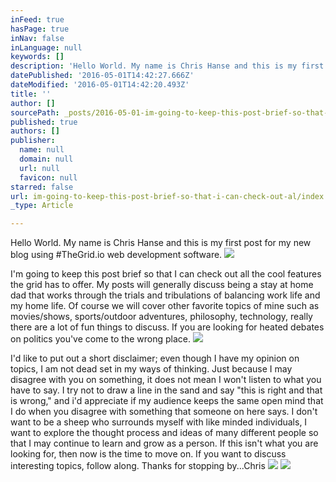 ```yaml
---
inFeed: true
hasPage: true
inNav: false
inLanguage: null
keywords: []
description: 'Hello World. My name is Chris Hanse and this is my first post for my new blog using #TheGrid.io web development software.'
datePublished: '2016-05-01T14:42:27.666Z'
dateModified: '2016-05-01T14:42:20.493Z'
title: ''
author: []
sourcePath: _posts/2016-05-01-im-going-to-keep-this-post-brief-so-that-i-can-check-out-al.md
published: true
authors: []
publisher:
  name: null
  domain: null
  url: null
  favicon: null
starred: false
url: im-going-to-keep-this-post-brief-so-that-i-can-check-out-al/index.html
_type: Article

---
```

Hello World. My name is Chris Hanse and this is my first post for my new blog using \#TheGrid.io web development software.
![](https://the-grid-user-content.s3-us-west-2.amazonaws.com/8e63186f-39da-4f03-baee-f8dc8730fcea.jpg)

I'm going to keep this post brief so that I can check out all the cool features the grid has to offer. My posts will generally discuss being a stay at home dad that works through the trials and tribulations of balancing work life and my home life. Of course we will cover other favorite topics of mine such as movies/shows, sports/outdoor adventures, philosophy, technology, really there are a lot of fun things to discuss. If you are looking for heated debates on politics you've come to the wrong place. ![](https://the-grid-user-content.s3-us-west-2.amazonaws.com/3c897963-8bdb-4f2c-b873-6fea7ae066e8.jpg)

I'd like to put out a short disclaimer; even though I have my opinion on topics, I am not dead set in my ways of thinking. Just because I may disagree with you on something, it does not mean I won't listen to what you have to say. I try not to draw a line in the sand and say "this is right and that is wrong," and i'd appreciate if my audience keeps the same open mind that I do when you disagree with something that someone on here says. I don't want to be a sheep who surrounds myself with like minded individuals, I want to explore the thought process and ideas of many different people so that I may continue to learn and grow as a person. If this isn't what you are looking for, then now is the time to move on. If you want to discuss interesting topics, follow along. Thanks for stopping by...Chris
![](https://the-grid-user-content.s3-us-west-2.amazonaws.com/08cf3f7d-29fb-4758-9906-149029d11fe8.jpg)
![](https://the-grid-user-content.s3-us-west-2.amazonaws.com/6a1a2820-9e4d-4f14-b5eb-35a00ec4aff3.jpg)